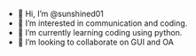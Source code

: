 - 👋 Hi, I’m @sunshined01
- 👀 I’m interested in communication and coding.
- 🌱 I’m currently learning coding using python.
- 💞️ I’m looking to collaborate on GUI and OA


<!---
sunshined01/sunshined01 is a ✨ special ✨ repository because its `README.md` (this file) appears on your GitHub profile.
You can click the Preview link to take a look at your changes.
--->
